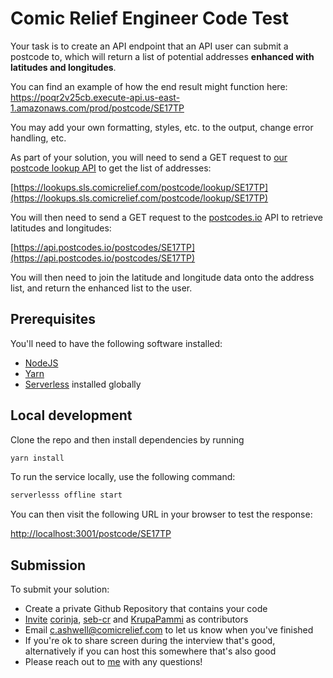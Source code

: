 # Comic Relief Engineer Code Test

Your task is to create an API endpoint that an API user can submit a postcode to, which will return a list of potential addresses **enhanced with latitudes and longitudes**.

You can find an example of how the end result might function here: <https://poqr2v25cb.execute-api.us-east-1.amazonaws.com/prod/postcode/SE17TP>

You may add your own formatting, styles, etc. to the output, change error handling, etc.

As part of your solution, you will need to send a GET request to [our postcode lookup API](http://spa-lookups-apidocs.s3-website-eu-west-1.amazonaws.com/#api-General-Postcode_Lookup) to get the list of addresses:

[https://lookups.sls.comicrelief.com/postcode/lookup/SE17TP](https://lookups.sls.comicrelief.com/postcode/lookup/SE17TP)

You will then need to send a GET request to the [postcodes.io](https://postcodes.io) API to retrieve latitudes and longitudes:

[https://api.postcodes.io/postcodes/SE17TP](https://api.postcodes.io/postcodes/SE17TP)

You will then need to join the latitude and longitude data onto the address list, and return the enhanced list to the user.

## Prerequisites

You'll need to have the following software installed:

- [NodeJS](https://nodejs.org/en/)
- [Yarn](https://yarnpkg.com/)
- [Serverless](https://www.serverless.com/) installed globally

## Local development

Clone the repo and then install dependencies by running

```bash
yarn install
```

To run the service locally, use the following command:

```bash
serverlesss offline start
```

You can then visit the following URL in your browser to test the response:

<http://localhost:3001/postcode/SE17TP>

## Submission

To submit your solution:

- Create a private Github Repository that contains your code
- [Invite](https://docs.github.com/en/github/setting-up-and-managing-your-github-user-account/managing-access-to-your-personal-repositories/inviting-collaborators-to-a-personal-repository) [corinja](https://github.com/corinja), [seb-cr](https://github.com/seb-cr) and [KrupaPammi](https://github.com/KrupaPammi)  as contributors
- Email <c.ashwell@comicrelief.com> to let us know when you've finished
- If you're ok to share screen during the interview that's good, alternatively if you can host this somewhere that's also good
- Please reach out to [me](https://github.com/corinja) with any questions!
